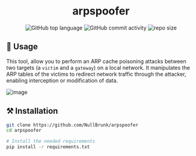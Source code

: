 <div align="center">

# arpspoofer

![GitHub top language](https://img.shields.io/github/languages/top/NullBrunk/arpspoofer?style=for-the-badge)
![GitHub commit activity](https://img.shields.io/github/commit-activity/m/NullBrunk/arpspoofer?style=for-the-badge)
![repo size](https://img.shields.io/github/repo-size/NullBrunk/arpspoofer?style=for-the-badge)
</div>




## 🚀 Usage
This tool, allow you to perform an ARP cache poisoning attacks between two targets (a `victim` and a `gateway`) on a local network. It manipulates the ARP tables of the victims to redirect network traffic through the attacker, enabling interception or modification of data.

![image](https://github.com/user-attachments/assets/d54c377c-201b-4a2b-ad6a-eaa4070414a2)


## ⚒️ Installation

```bash
git clone https://github.com/NullBrunk/arpspoofer
cd arpspoofer

# Install the needed requirements
pip install -r requirements.txt
```
